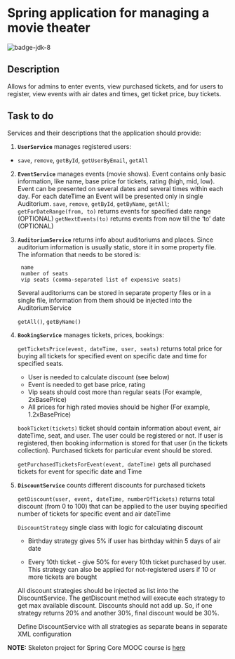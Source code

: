 # Spring application for managing a movie theater
![badge-jdk-8]

## Description
Allows for admins to enter events, view purchased tickets, and for users to register, view events with air dates and times, get ticket price, buy tickets.

## Task to do
Services and their descriptions that the application should provide:

1. **`UserService`** manages registered users:
  * `save`, `remove`, `getById`, `getUserByEmail`, `getAll`
  
2. **`EventService`** manages events (movie shows). Event contains only basic information, like name, base price for tickets, rating (high, mid, low). Event can be presented on several dates and several times within each day. For each dateTime an Event will be presented only in single Auditorium.
  `save`, `remove`, `getById`, `getByName`, `getAll`;
  `getForDateRange(from, to)` returns events for specified date range (OPTIONAL)
  `getNextEvents(to)` returns events from now till the ‘to’ date (OPTIONAL)

3. **`AuditoriumService`** returns info about auditoriums and places. Since auditorium information is usually static, store it in some property file. The information that needs to be stored is:
   ```
    name
    number of seats
    vip seats (comma-separated list of expensive seats)
   ```   
   Several auditoriums can be stored in separate property files or in a single file, information from them should be injected into the AuditoriumService

   `getAll()`, `getByName()`
4. **`BookingService`** manages tickets, prices, bookings:

   `getTicketsPrice(event, dateTime, user, seats)` returns total price for buying all tickets for specified event on specific date and time for specified seats.
   * User is needed to calculate discount (see below)
   * Event is needed to get base price, rating
   * Vip seats should cost more than regular seats (For example, 2xBasePrice)
   * All prices for high rated movies should be higher (For example, 1.2xBasePrice)
  
   `bookTicket(tickets)` ticket should contain information about event, air dateTime, seat, and user. The user could be registered or not. If user is registered, then booking information is stored for that user (in the tickets collection). Purchased tickets for particular event should be stored.
   
   `getPurchasedTicketsForEvent(event, dateTime)` gets all purchased tickets for event for specific date and Time
5. **`DiscountService`** counts different discounts for purchased tickets

   `getDiscount(user, event, dateTime, numberOfTickets)` returns total discount (from 0 to 100) that can be applied to the user buying specified number of tickets for specific event and air dateTime
   
   `DiscountStrategy` single class with logic for calculating discount
   
   * Birthday strategy gives 5% if user has birthday within 5 days of air date
   
   * Every 10th ticket - give 50% for every 10th ticket purchased by user. This strategy can also be applied for not-registered users if 10 or more tickets are bought
   
   All discount strategies should be injected as list into the DiscountService. The getDiscount method will execute each strategy to get max available discount. Discounts should not add up. So, if one strategy returns 20% and another 30%, final discount would be 30%.
   
   Define DiscountService with all strategies as separate beans in separate XML configuration
   
**NOTE:** Skeleton project for Spring Core MOOC course is [here]

[here]: https://git.epam.com/yuriy_tkach/spring-core-hometask-skeleton/wikis/home
[badge-jdk-8]: https://img.shields.io/badge/jdk-8-yellow.svg "JDK-8"